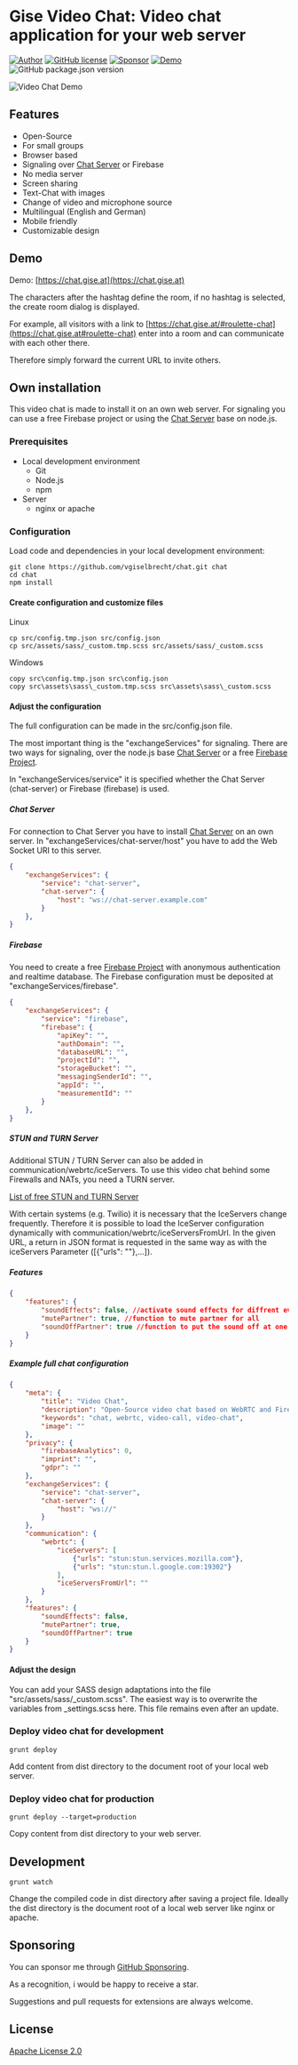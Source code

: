 # Gise Video Chat: Video chat application for your web server
[![Author](https://img.shields.io/badge/Author-vgiselbrecht-brightgreen.svg)](https://github.com/vgiselbrecht)
[![GitHub license](https://img.shields.io/github/license/vgiselbrecht/chat)](https://github.com/vgiselbrecht/chat/blob/master/LICENSE)
[![Sponsor](https://img.shields.io/badge/Sponsor-GitHub-ff69b4.svg)](https://github.com/sponsors/vgiselbrecht/)
[![Demo](https://img.shields.io/badge/Demo-Link-blueviolet.svg)](https://chat.gise.at)
![GitHub package.json version](https://img.shields.io/github/package-json/v/vgiselbrecht/chat)

![Video Chat Demo](https://www.gise.at/images/VideoChat.PNG)

## Features

* Open-Source
* For small groups
* Browser based
* Signaling over [Chat Server](https://github.com/vgiselbrecht/gise-video-chat-server) or Firebase
* No media server
* Screen sharing
* Text-Chat with images
* Change of video and microphone source
* Multilingual (English and German)
* Mobile friendly
* Customizable design

## Demo

Demo: [https://chat.gise.at](https://chat.gise.at)

The characters after the hashtag define the room, if no hashtag is selected, the create room dialog is displayed.

For example, all visitors with a link to [https://chat.gise.at/#roulette-chat](https://chat.gise.at#roulette-chat) enter into a room and can communicate with each other there.

Therefore simply forward the current URL to invite others.

## Own installation

This video chat is made to install it on an own web server.
For signaling you can use a free Firebase project or using the [Chat Server](https://github.com/vgiselbrecht/gise-video-chat-server) base on node.js.

### Prerequisites
* Local development environment
    * Git
    * Node.js
    * npm
* Server
    * nginx or apache

### Configuration
Load code and dependencies in your local development environment:
```
git clone https://github.com/vgiselbrecht/chat.git chat
cd chat
npm install
```

#### Create configuration and customize files
Linux
```
cp src/config.tmp.json src/config.json
cp src/assets/sass/_custom.tmp.scss src/assets/sass/_custom.scss 
```
Windows
```
copy src\config.tmp.json src\config.json
copy src\assets\sass\_custom.tmp.scss src\assets\sass\_custom.scss 
```

#### Adjust the configuration

The full configuration can be made in the src/config.json file.

The most important thing is the "exchangeServices" for signaling.
There are two ways for signaling, over the node.js base [Chat Server](https://github.com/vgiselbrecht/gise-video-chat-server) or a free [Firebase Project](https://console.firebase.google.com/u/0/).

In "exchangeServices/service" it is specified whether the Chat Server (chat-server) or Firebase (firebase) is used.

##### Chat Server

For connection to Chat Server you have to install [Chat Server](https://github.com/vgiselbrecht/gise-video-chat-server) on an own server. 
In "exchangeServices/chat-server/host" you have to add the Web Socket URI to this server.

```json
{
    "exchangeServices": { 
        "service": "chat-server",
        "chat-server": {
            "host": "ws://chat-server.example.com"
        }
    },
}
```

##### Firebase

You need to create a free [Firebase Project](https://console.firebase.google.com/u/0/) with anonymous authentication and realtime database.
The Firebase configuration must be deposited at "exchangeServices/firebase". 

```json
{
    "exchangeServices": { 
        "service": "firebase",
        "firebase": {
            "apiKey": "",
            "authDomain": "",
            "databaseURL": "",
            "projectId": "",
            "storageBucket": "",
            "messagingSenderId": "",
            "appId": "",
            "measurementId": ""
        }
    },
}
```

##### STUN and TURN Server

Additional STUN / TURN Server can also be added in communication/webrtc/iceServers. To use this video chat behind some Firewalls and NATs, you need a TURN server. 

[List of free STUN and TURN Server](https://gist.github.com/sagivo/3a4b2f2c7ac6e1b5267c2f1f59ac6c6b)

With certain systems (e.g. Twilio) it is necessary that the IceServers change frequently. Therefore it is possible to load the IceServer configuration dynamically with communication/webrtc/iceServersFromUrl. In the given URL, a return in JSON format is requested in the same way as with the iceServers Parameter ([{"urls": ""},...]).

##### Features


```json
{
    "features": {
        "soundEffects": false, //activate sound effects for diffrent events
        "mutePartner": true, //function to mute partner for all
        "soundOffPartner": true //function to put the sound off at one for a partner
    }
}

```

##### Example full chat configuration
```json
{
    "meta": {
        "title": "Video Chat",
        "description": "Open-Source video chat based on WebRTC and Firebase.",
        "keywords": "chat, webrtc, video-call, video-chat",
        "image": ""
    },
    "privacy": {
        "firebaseAnalytics": 0,
        "imprint": "",
        "gdpr": ""
    },
    "exchangeServices": { 
        "service": "chat-server",
        "chat-server": {
            "host": "ws://"
        }
    },
    "communication": {
        "webrtc": {
            "iceServers": [
                {"urls": "stun:stun.services.mozilla.com"}, 
                {"urls": "stun:stun.l.google.com:19302"}
            ],
            "iceServersFromUrl": ""
        }
    },
    "features": {
        "soundEffects": false,
        "mutePartner": true, 
        "soundOffPartner": true
    }
}
```

#### Adjust the design

You can add your SASS design adaptations into the file "src/assets/sass/_custom.scss". 
The easiest way is to overwrite the variables from _settings.scss here.
This file remains even after an update.


### Deploy video chat for development
```
grunt deploy
```
Add content from dist directory to the document root of your local web server.

### Deploy video chat for production
```
grunt deploy --target=production
```
Copy content from dist directory to your web server.

## Development
```
grunt watch
```
Change the compiled code in dist directory after saving a project file.
Ideally the dist directory is the document root of a local web server like nginx or apache.

## Sponsoring

You can sponsor me through [GitHub Sponsoring](https://github.com/sponsors/vgiselbrecht/).

As a recognition, i would be happy to receive a star.

Suggestions and pull requests for extensions are always welcome.

## License

[Apache License 2.0](LICENSE)
